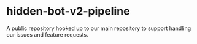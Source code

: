 # hidden-bot-v2-pipeline
A public repository hooked up to our main repository to support handling our issues and feature requests.
